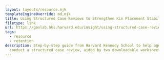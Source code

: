```yaml
---
layout: layouts/resource.njk
templateEngineOverride: md,njk
title: Using Structured Case Reviews to Strengthen Kin Placement Stability
filetype: link
url: https://govlab.hks.harvard.edu/insight/using-structured-case-reviews-to-strengthen-kin-placement-stability/
tags:
  - resource
  - retention
description: Step-by-step guide from Harvard Kennedy School to help agencies
  conduct a structured case review, aided by two downloadable worksheets.
---
```


